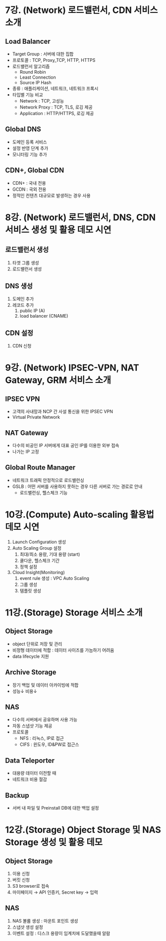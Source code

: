 # ****7강. (Network) 로드밸런서, CDN 서비스 소개****

## Load Balancer

- Target Group : 서버에 대한 집합
- 프로토콜 : TCP, Proxy_TCP, HTTP, HTTPS
- 로드밸런서 알고리즘
    - Round Robin
    - Least Connection
    - Source IP Hash
- 종류 : 애플리케이션, 네트워크, 네트워크 프록시
- 타입별 기능 비교
    - Network : TCP, 고성능
    - Network Proxy : TCP, TLS, 로깅 제공
    - Application : HTTP/HTTPS, 로깅 제공

## Global DNS

- 도메인 등록 서비스
- 설정 반영 단계 추가
- 모니터링 기능 추가

## CDN+, Global CDN

- CDN+ : 국내 전용
- GCDN : 국외 전용
- 정적인 컨텐츠 대규모로 발생하는 경우 사용

# ****8강. (Network) 로드밸런서, DNS, CDN 서비스 생성 및 활용 데모 시연****

## 로드밸런서 생성

1. 타겟 그룹 생성
2. 로드밸런서 생성

## DNS 생성

1. 도메인 추가
2. 레코드 추가
    1. public IP (A)
    2. load balancer (CNAME)

## CDN 설정

1. CDN 신청

# ****9강. (Network) IPSEC-VPN, NAT Gateway, GRM 서비스 소개****

## IPSEC VPN

- 고객의 사내망과 NCP 간 사설 통신을 위한 IPSEC VPN
- Virtual Private Network

## NAT Gateway

- 다수의 비공인 IP 서버에게 대표 공인 IP를 이용한 외부 접속
- 나가는 IP 고정

## Global Route Manager

- 네트워크 트래픽 안정적으로 로드밸런싱
- GSLB : 어떤 서버를 사용하지 못하는 경우 다른 서버로 가는 경로로 안내
    - 로드밸런싱, 헬스체크 기능

# ****10강.(Compute) Auto-scaling 활용법 데모 시연****

1. Launch Configuration 생성
2. Auto Scaling Group 설정
    1. 최대/최소 용량, 기대 용량 (start)
    2. 쿨다운, 헬스체크 기간
    3. 정책 설정
3. Cloud Insight(Monitoring)
    1. event rule 생성 : VPC Auto Scaling
    2. 그룹 생성
    3. 템플릿 생성

# ****11강.(Storage) Storage 서비스 소개****

## Object Storage

- object 단위로 저장 및 관리
- 비정형 데이터에 적합 : 데이터 사이즈를 가늠하기 어려움
- data lifecycle 지원

## Archive Storage

- 장기 백업 및 데이터 아카이빙에 적합
- 성능↓ 비용↓

## NAS

- 다수의 서버에서 공유하며 사용 가능
- 자동 스냅샷 기능 제공
- 프로토콜
    - NFS : 리눅스, IP로 접근
    - CIFS : 윈도우, ID&PW로 접근스

## Data Teleporter

- 대용량 데이터 이전할 때
- 네트워크 비용 절감

## Backup

- 서버 내 파일 및 Preinstall DB에 대한 백업 설정

# ****12강.(Storage) Object Storage 및 NAS Storage 생성 및 활용 데모****

## Object Storage

1. 이용 신청
2. 버킷 신청
3. S3 browser로 접속
4. 마이페이지 → API 인증키, Secret key → 입력

## NAS

1. NAS 볼륨 생성 : 마운트 포인트 생성
2. 스냅샷 생성 설정
3. 이벤트 설정 : 디스크 용량이 임계치에 도달했을때 알람